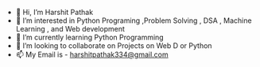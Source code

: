 - 👋 Hi, I’m Harshit Pathak
- 👀 I’m interested in Python Programing ,Problem Solving , DSA , Machine Learning ,
     and Web development 
- 🌱 I’m currently learning Python Programming
- 💞️ I’m looking to collaborate on Projects on Web D or Python 
- 📫 My Email is - harshitpathak334@gmail.com

<!---
Hype16/Hype16 is a ✨ special ✨ repository because its `README.md` (this file) appears on your GitHub profile.
You can click the Preview link to take a look at your changes.
--->
